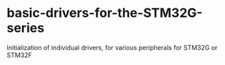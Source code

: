 # basic-drivers-for-the-STM32G-series
Initialization of individual drivers, for various peripherals for STM32G or STM32F
